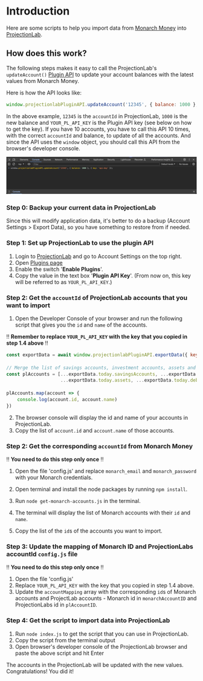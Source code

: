 # Introduction
Here are some scripts to help you import data from [Monarch Money](https://monarchmoney.com) into [ProjectionLab](https://projectionlab.com/).

## How does this work?
The following steps makes it easy to call the ProjectionLab's `updateAccount()` [Plugin API](https://app.projectionlab.com/docs/module-PluginAPI.html#.updateAccount) to 
update your account balances with the latest values from Monarch Money. 

Here is how the API looks like:
```javascript
window.projectionlabPluginAPI.updateAccount('12345', { balance: 1000 }, { key: 'YOUR_PL_API_KEY' })
```
In the above example, `12345` is the `accountId` in ProjectionLab, `1000` is the new balance and `YOUR_PL_API_KEY` is the Plugin API key (see below on how to get the key).
If you have 10 accounts, you have to call this API 10 times, with the correct `accountId` and balance, to update of all the accounts. And since the API uses the `window` object, 
you should call this API from the browser's developer console.

![Browser Developer Console](images/developer-console.png)



### Step 0: Backup your current data in ProjectionLab
Since this will modify application data, it's better to do a backup (Account Settings > Export Data), so you have something to restore from if needed.

### Step 1: Set up ProjectionLab to use the plugin API
1. Login to [ProjectionLab](https://projectionlab.com) and go to Account Settings on the top right.
2. Open [Plugins page](https://app.projectionlab.com/settings/plugins)
3. Enable the switch '**Enable Plugins**'.
4. Copy the value in the text box '**Plugin API Key**'. (From now on, this key will be referred to as `YOUR_PL_API_KEY`.)

### Step 2: Get the `accountId` of ProjectionLab accounts that you want to import
1. Open the Developer Console of your browser and run the following script that gives you the `id` and `name` of the accounts. 

‼️ **Remember to replace `YOUR_PL_API_KEY` with the key that you copied in step 1.4 above** ‼️ 
```javascript
const exportData = await window.projectionlabPluginAPI.exportData({ key: 'YOUR_PL_API_KEY' });

// Merge the list of savings accounts, investment accounts, assets and debts
const plAccounts = [...exportData.today.savingsAccounts, ...exportData.today.investmentAccounts,
                    ...exportData.today.assets, ...exportData.today.debts]

plAccounts.map(account => {
    console.log(account.id, account.name)
})
```

2. The browser console will display the id and name of your accounts in ProjectionLab.
3. Copy the list of `account.id` and `account.name` of those accounts.

### Step 2: Get the corresponding `accountId` from Monarch Money
‼️ **You need to do this step only once** ‼️ 
1. Open the file 'config.js' and replace `monarch_email` and `monarch_password` with your Monarch credentials.
2. Open terminal and install the node packages by running `npm install`.
3. Run `node get-monarch-accounts.js` in the terminal.
   
1. The terminal will display the list of Monarch accounts with their `id` and `name`. 
2. Copy the list of the `id`s of the accounts you want to import.

### Step 3: Update the mapping of Monarch ID and ProjectionLabs accountId `config.js` file
‼️ **You need to do this step only once** ‼️ 
1. Open the file 'config.js'
2. Replace `YOUR_PL_API_KEY` with the key that you copied in step 1.4 above.
3. Update the `accountMapping` array with the corresponding `id`s of Monarch accounts and ProjectLab accounts - Monarch id in `monarchAccountID` and ProjectionLabs id in `plAccountID`.

### Step 4: Get the script to import data into ProjectionLab
1. Run `node index.js` to get the script that you can use in ProjectionLab.
2. Copy the script from the terminal output
3. Open browser's developer console of the ProjectionLab browser and paste the above script and hit Enter

The accounts in the ProjectionLab will be updated with the new values. Congratulations! You did it!

